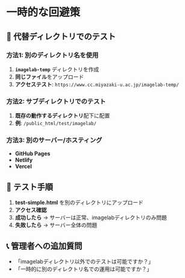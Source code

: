 # 一時的な回避策

## 🔄 代替ディレクトリでのテスト

### 方法1: 別のディレクトリ名を使用
1. **`imagelab-temp`** ディレクトリを作成
2. **同じファイル**をアップロード
3. **アクセステスト**: `https://www.cc.miyazaki-u.ac.jp/imagelab-temp/`

### 方法2: サブディレクトリでのテスト
1. **既存の動作するディレクトリ**配下に配置
2. **例**: `/public_html/test/imagelab/`

### 方法3: 別のサーバー/ホスティング
- **GitHub Pages**
- **Netlify**
- **Vercel**

## 🎯 テスト手順
1. **test-simple.html** を別のディレクトリにアップロード
2. **アクセス確認**
3. **成功したら** → サーバーは正常、imagelabディレクトリのみ問題
4. **失敗したら** → サーバー全体の問題

## 📞 管理者への追加質問
- 「imagelabディレクトリ以外でのテストは可能ですか？」
- 「一時的に別のディレクトリ名での運用は可能ですか？」 